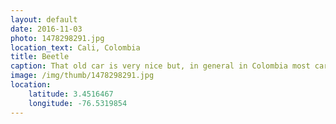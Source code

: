 ```yaml
---
layout: default
date: 2016-11-03
photo: 1478298291.jpg
location_text: Cali, Colombia
title: Beetle
caption: That old car is very nice but, in general in Colombia most cars are not that old and not really new either. Which of course does not help for the pollution.
image: /img/thumb/1478298291.jpg
location:
    latitude: 3.4516467
    longitude: -76.5319854
---
```

